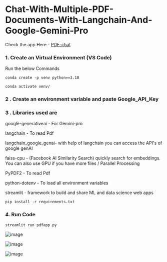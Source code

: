 # Chat-With-Multiple-PDF-Documents-With-Langchain-And-Google-Gemini-Pro

Check the app Here - [PDF-chat](https://multi-pdfchat.streamlit.app/)
### 1. Create an Virtual Environment (VS Code)
   
   Run the below Commands
```
conda create -p venv python==3.10
```
``` 
conda activate venv/
 ```
 ### 2 . Create an environment variable and paste Google_API_Key 

 

### 3 . Libraries used are

google-generativeai                         - For Gemini-pro

langchain                                          - To read Pdf

langchain_google_genai- with help of langchain you can access the API's of google genAI

faiss-cpu            - (Facebook AI Similarity Search) quickly search for embeddings. You can also use GPU if you have more files / Parallel Processing 

PyPDF2              - To read Pdf

python-dotenv       - To load all environment variables

streamlit           - framework to build and share ML and data science web apps

```
pip install -r requirements.txt
```
 
### 4. Run Code
```
streamlit run pdfapp.py
```

![image](https://github.com/Manasvi11/Chat-With-Multiple-PDF-Documents-With-Langchain-And-Google-Gemini-Pro/assets/71812747/9ffed0c2-3b7e-4e4b-82af-3e74ed86fab5)

![image](https://github.com/Manasvi11/Chat-With-Multiple-PDF-Documents-With-Langchain-And-Google-Gemini-Pro/assets/71812747/0eceb912-2b82-4b63-8932-e7175455bc85)

![image](https://github.com/Manasvi11/Chat-With-Multiple-PDF-Documents-With-Langchain-And-Google-Gemini-Pro/assets/71812747/3a80409a-1bed-41ec-bc0c-62e748daef3a)


